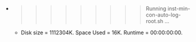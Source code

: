 * >>>>>>>>> Running inst-min-con-auto-log-root.sh ...
  * Disk size = 1112304K. Space Used = 16K. Runtime = 00:00:00:00.
